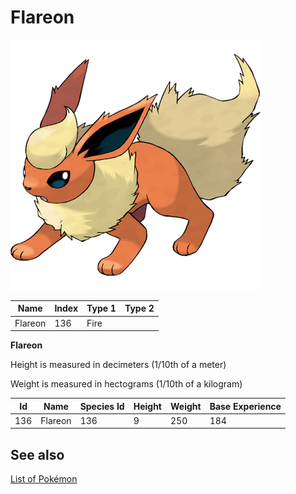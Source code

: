 # Flareon


![Flareon](images/136.png)

| **Name** | **Index** | **Type 1** | **Type 2** |
|----|----|----|----|
| Flareon | 136 | Fire  |  |

**Flareon** 


Height is measured in decimeters (1/10th of a meter)

Weight is measured in hectograms (1/10th of a kilogram)

| **Id** | **Name** | **Species Id** | **Height** | **Weight** | **Base Experience** |
|--------|----------|----------------|------------|------------|---------------------|
| 136 | Flareon | 136 | 9 | 250 | 184 |


## See also

[List of Pokémon](../pokemon.md)
